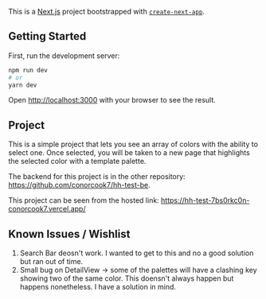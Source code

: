 This is a [Next.js](https://nextjs.org/) project bootstrapped with [`create-next-app`](https://github.com/vercel/next.js/tree/canary/packages/create-next-app).

## Getting Started

First, run the development server:

```bash
npm run dev
# or
yarn dev
```

Open [http://localhost:3000](http://localhost:3000) with your browser to see the result.

## Project

This is a simple project that lets you see an array of colors with the ability to select one. Once selected,
you will be taken to a new page that highlights the selected color with a template palette.

The backend for this project is in the other repository: https://github.com/conorcook7/hh-test-be.

This project can be seen from the hosted link: https://hh-test-7bs0rkc0n-conorcook7.vercel.app/

## Known Issues / Wishlist

1. Search Bar deosn't work. I wanted to get to this and no a good solution but ran out of time.
2. Small bug on DetailView -> some of the palettes will have a clashing key showing two of the same color.
   This doensn't always happen but happens nonetheless. I have a solution in mind.
